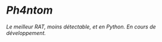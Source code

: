 # <strong><i>Ph4ntom</i></strong>
<i>Le meilleur RAT, moins détectable, et en Python. En cours de développement.</i>
